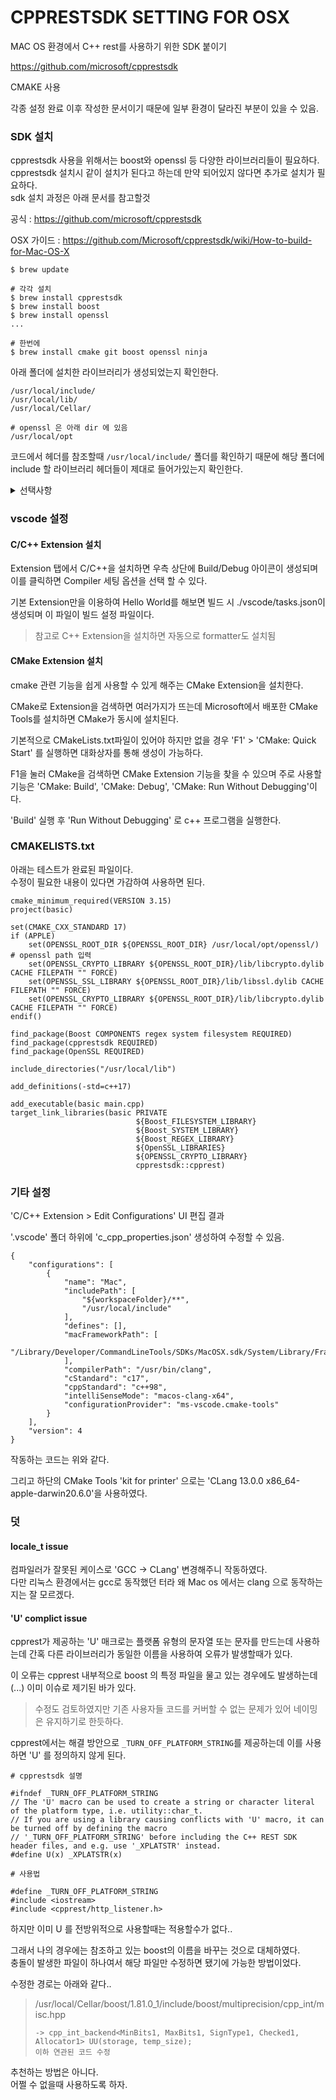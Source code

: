 # CPPRESTSDK SETTING FOR OSX

MAC OS 환경에서 C++ rest를 사용하기 위한 SDK 붙이기

https://github.com/microsoft/cpprestsdk

CMAKE 사용

각종 설정 완료 이후 작성한 문서이기 때문에 일부 환경이 달라진 부분이 있을 수 있음.


### SDK 설치
cpprestsdk 사용을 위해서는 boost와 openssl 등 다양한 라이브러리들이 필요하다.     
cpprestsdk 설치시 같이 설치가 된다고 하는데 만약 되어있지 않다면 추가로 설치가 필요하다.        
sdk 설치 과정은 아래 문서를 참고할것     

공식 : https://github.com/microsoft/cpprestsdk

OSX 가이드 :  https://github.com/Microsoft/cpprestsdk/wiki/How-to-build-for-Mac-OS-X

```
$ brew update

# 각각 설치
$ brew install cpprestsdk
$ brew install boost
$ brew install openssl
...

# 한번에
$ brew install cmake git boost openssl ninja
```


아래 폴더에 설치한 라이브러리가 생성되었는지 확인한다.
```
/usr/local/include/
/usr/local/lib/
/usr/local/Cellar/

# openssl 은 아래 dir 에 있음
/usr/local/opt
```
코드에서 헤더를 참조할때 `/usr/local/include/` 폴더를 확인하기 때문에 해당 폴더에 include 할 라이브러리 헤더들이 제대로 들어가있는지 확인한다.


<details>
<summary>선택사항</summary>

ssl 안에 있는 crypto와 ssl을 linking 해주어야 하는데 mac에서는 직접 찾을수가 없어서       
쉽게 찾을 수 있도록 바로가기 링크를 추가해준다.     
  cmakelist.txt 에서 해당 경로를 직접 연결도 가능

```
// ssl 설치 링크
ln -s /usr/local/opt/openssl/lib/libcrypto.1.0.0.dylib /usr/local/lib/
ln -s /usr/local/opt/openssl/lib/libssl.1.0.0.dylib /usr/local/lib/
ln -s /usr/local/Cellar/openssl/1.0.2j/bin/openssl /usr/local/bin/openssl
```

</details>



### vscode 설정

#### C/C++ Extension 설치
Extension 탭에서 C/C++을 설치하면 우측 상단에 Build/Debug 아이콘이 생성되며 이를 클릭하면 Compiler 세팅 옵션을 선택 할 수 있다.

기본 Extension만을 이용하여 Hello World를 해보면 빌드 시 ./vscode/tasks.json이 생성되며 이 파일이 빌드 설정 파일이다.

> 참고로 C++ Extension을 설치하면 자동으로 formatter도 설치됨


#### CMake Extension 설치

cmake 관련 기능을 쉽게 사용할 수 있게 해주는 CMake Extension을 설치한다.

CMake로 Extension을 검색하면 여러가지가 뜨는데 Microsoft에서 배포한 CMake Tools를 설치하면 CMake가 동시에 설치된다.     

기본적으로 CMakeLists.txt파일이 있어야 하지만 없을 경우 'F1' > 'CMake: Quick Start' 를 실행하면 대화상자를 통해 생성이 가능하다.      

F1을 눌러 CMake을 검색하면 CMake Extension 기능을 찾을 수 있으며 주로 사용할 기능은 'CMake: Build', 'CMake: Debug', 'CMake: Run Without Debugging'이다.      

'Build' 실행 후 'Run Without Debugging' 로 c++ 프로그램을 실행한다.        


### CMAKELISTS.txt

아래는 테스트가 완료된 파일이다.    
수정이 필요한 내용이 있다면 가감하여 사용하면 된다.        

```
cmake_minimum_required(VERSION 3.15)
project(basic)

set(CMAKE_CXX_STANDARD 17)
if (APPLE)
    set(OPENSSL_ROOT_DIR ${OPENSSL_ROOT_DIR} /usr/local/opt/openssl/) # openssl path 입력
    set(OPENSSL_CRYPTO_LIBRARY ${OPENSSL_ROOT_DIR}/lib/libcrypto.dylib CACHE FILEPATH "" FORCE)
    set(OPENSSL_SSL_LIBRARY ${OPENSSL_ROOT_DIR}/lib/libssl.dylib CACHE FILEPATH "" FORCE)
    set(OPENSSL_CRYPTO_LIBRARY ${OPENSSL_ROOT_DIR}/lib/libcrypto.dylib CACHE FILEPATH "" FORCE)
endif()

find_package(Boost COMPONENTS regex system filesystem REQUIRED)
find_package(cpprestsdk REQUIRED)
find_package(OpenSSL REQUIRED)

include_directories("/usr/local/lib")

add_definitions(-std=c++17)

add_executable(basic main.cpp)
target_link_libraries(basic PRIVATE 
                            ${Boost_FILESYSTEM_LIBRARY}
                            ${Boost_SYSTEM_LIBRARY}
                            ${Boost_REGEX_LIBRARY}
                            ${OpenSSL_LIBRARIES}
                            ${OPENSSL_CRYPTO_LIBRARY} 
                            cpprestsdk::cpprest)
```

### 기타 설정

'C/C++ Extension > Edit Configurations' UI 편집 결과

'.vscode' 폴더 하위에 'c_cpp_properties.json' 생성하여 수정할 수 있음.

```
{
    "configurations": [
        {
            "name": "Mac",
            "includePath": [
                "${workspaceFolder}/**",
                "/usr/local/include"
            ],
            "defines": [],
            "macFrameworkPath": [
                "/Library/Developer/CommandLineTools/SDKs/MacOSX.sdk/System/Library/Frameworks"
            ],
            "compilerPath": "/usr/bin/clang",
            "cStandard": "c17",
            "cppStandard": "c++98",
            "intelliSenseMode": "macos-clang-x64",
            "configurationProvider": "ms-vscode.cmake-tools"
        }
    ],
    "version": 4
}
```

작동하는 코드는 위와 같다.    

그리고 하단의 CMake Tools 'kit for printer' 으로는 'CLang 13.0.0 x86_64-apple-darwin20.6.0'을 사용하였다.


### 덧 


#### locale_t issue

컴파일러가 잘못된 케이스로 'GCC -> CLang' 변경해주니 작동하였다.     
다만 리눅스 환경에서는 gcc로 동작했던 터라 왜 Mac os 에서는 clang 으로 동작하는지는 잘 모르겠다.


#### 'U' complict issue

cpprest가 제공하는 'U' 매크로는 플랫폼 유형의 문자열 또는 문자를 만드는데 사용하는데 간혹 다른 라이브러리가 동일한 이름을 사용하여 오류가 발생할때가 있다.

이 오류는 cpprest 내부적으로 boost 의 특정 파일을 물고 있는 경우에도 발생하는데(...) 이미 이슈로 제기된 바가 있다.    

> 수정도 검토하였지만 기존 사용자들 코드를 커버할 수 없는 문제가 있어 네이밍은 유지하기로 한듯하다.   


cpprest에서는 해결 방안으로 `_TURN_OFF_PLATFORM_STRING`를 제공하는데 이를 사용하면 'U' 를 정의하지 않게 된다.     


```
# cpprestsdk 설명

#ifndef _TURN_OFF_PLATFORM_STRING
// The 'U' macro can be used to create a string or character literal of the platform type, i.e. utility::char_t.
// If you are using a library causing conflicts with 'U' macro, it can be turned off by defining the macro
// '_TURN_OFF_PLATFORM_STRING' before including the C++ REST SDK header files, and e.g. use '_XPLATSTR' instead.
#define U(x) _XPLATSTR(x)
```


```
# 사용법 

#define _TURN_OFF_PLATFORM_STRING
#include <iostream>
#include <cpprest/http_listener.h>
```

하지만 이미 U 를 전방위적으로 사용할때는 적용할수가 없다..

그래서 나의 경우에는 참조하고 있는 boost의 이름을 바꾸는 것으로 대체하였다.    
충돌이 발생한 파일이 하나여서 해당 파일만 수정하면 됐기에 가능한 방법이었다.    

수정한 경로는 아래와 같다..

> /usr/local/Cellar/boost/1.81.0_1/include/boost/multiprecision/cpp_int/misc.hpp
> ```cpp_int_backend<MinBits1, MaxBits1, SignType1, Checked1, Allocator1> U(storage, temp_size);
> -> cpp_int_backend<MinBits1, MaxBits1, SignType1, Checked1, Allocator1> UU(storage, temp_size);
> 이하 연관된 코드 수정
> ```


추천하는 방법은 아니다.     
어쩔 수 없을때 사용하도록 하자.     
